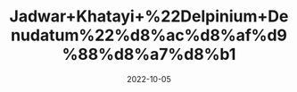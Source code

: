 ---
title: 'Jadwar+Khatayi+%22Delpinium+Denudatum%22%d8%ac%d8%af%d9%88%d8%a7%d8%b1'
date: '2022-10-05' 
metatag: '' 
inventory: '0' 
draft: false 
# meta description 
shortDescripton: 'Medical+properties+include%ef%bf%bdantitoxic%2c+appetite+stimulant%2c+cardiac+and+digestive+stimulant.+Internally%2c+jadwar+is+used+for+jaundice%2c+cough%2c+asthma%2c+dysmenorrhea%2c+kidney+stones%2c+and+the+common+cold.'
description: 'Herb'
longdescription: ''
featured: True
# product Price
price: '100.0'
# Product Short Description
shortDescription: 'Medical+properties+include%ef%bf%bdantitoxic%2c+appetite+stimulant%2c+cardiac+and+digestive+stimulant.+Internally%2c+jadwar+is+used+for+jaundice%2c+cough%2c+asthma%2c+dysmenorrhea%2c+kidney+stones%2c+and+the+common+cold.'
productID: '93493F75-EE23-ED11-9968-005056B3A416'
type: 'products'
category: 'Herb' 
thumnailproduct: 'https://eraconnect.blob.core.windows.net/product-images/aminsaddiquidawakhana/93493F75-EE23-ED11-9968-005056B3A416.webp' 
images:
  - image: 'https://eraconnect.blob.core.windows.net/product-images/aminsaddiquidawakhana/93493F75-EE23-ED11-9968-005056B3A416.webp'  
Variants:
---